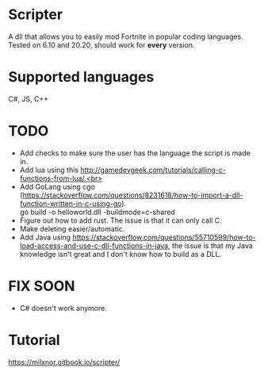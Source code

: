 # Scripter
A dll that allows you to easily mod Fortnite in popular coding languages.<br>
Tested on 6.10 and 20.20, should work for <b>every</b> version.<br>

# Supported languages

C#, JS, C++

# TODO

- Add checks to make sure the user has the language the script is made in.<br>
- Add lua using this http://gamedevgeek.com/tutorials/calling-c-functions-from-lua/.<br>
- Add GoLang using cgo (https://stackoverflow.com/questions/8231618/how-to-import-a-dll-function-written-in-c-using-go).<br>
go build -o helloworld.dll -buildmode=c-shared
- Figure out how to add rust. The issue is that it can only call C.<br>
- Make deleting easier/automatic.<br>
- Add Java using https://stackoverflow.com/questions/55710599/how-to-load-access-and-use-c-dll-functions-in-java, the issue is that my Java knowledge isn't great and I don't know how to build as a DLL.

# FIX SOON

- C# doesn't work anymore.

# Tutorial

https://milxnor.gitbook.io/scripter/
